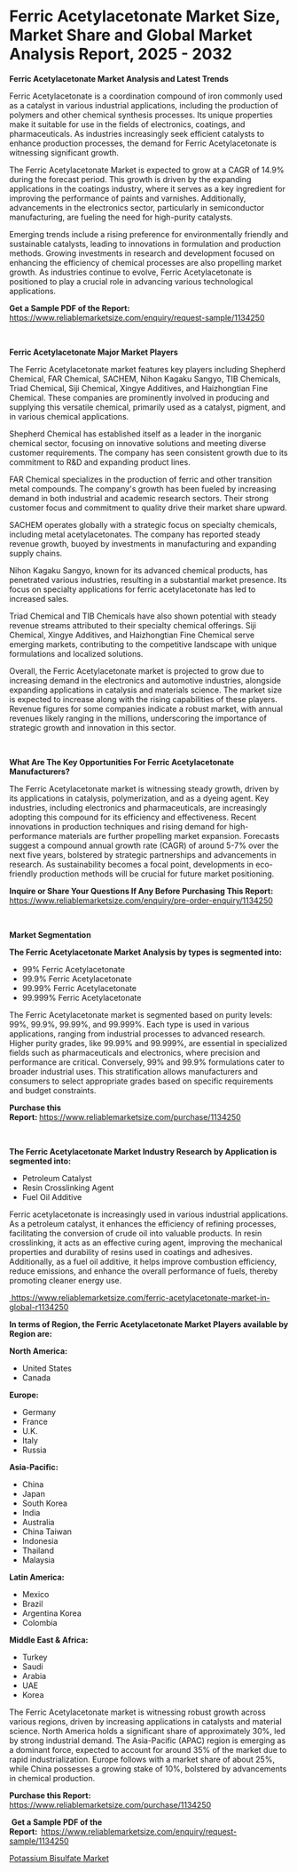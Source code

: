 <p><h1>Ferric Acetylacetonate Market Size, Market Share and Global Market Analysis Report, 2025 - 2032</h1></p><p><strong>Ferric Acetylacetonate Market Analysis and Latest Trends</strong></p>
<p><p>Ferric Acetylacetonate is a coordination compound of iron commonly used as a catalyst in various industrial applications, including the production of polymers and other chemical synthesis processes. Its unique properties make it suitable for use in the fields of electronics, coatings, and pharmaceuticals. As industries increasingly seek efficient catalysts to enhance production processes, the demand for Ferric Acetylacetonate is witnessing significant growth.</p><p>The Ferric Acetylacetonate Market is expected to grow at a CAGR of 14.9% during the forecast period. This growth is driven by the expanding applications in the coatings industry, where it serves as a key ingredient for improving the performance of paints and varnishes. Additionally, advancements in the electronics sector, particularly in semiconductor manufacturing, are fueling the need for high-purity catalysts.</p><p>Emerging trends include a rising preference for environmentally friendly and sustainable catalysts, leading to innovations in formulation and production methods. Growing investments in research and development focused on enhancing the efficiency of chemical processes are also propelling market growth. As industries continue to evolve, Ferric Acetylacetonate is positioned to play a crucial role in advancing various technological applications.</p></p>
<p><strong>Get a Sample PDF of the Report:&nbsp;</strong> <a href="https://www.reliablemarketsize.com/enquiry/request-sample/1134250?utm_campaign=2461&utm_medium=2&utm_source=Github&utm_content=ia&utm_term=25032025&utm_id=ferric-acetylacetonate">https://www.reliablemarketsize.com/enquiry/request-sample/1134250</a></p>
<p>&nbsp;</p>
<p><strong>Ferric Acetylacetonate Major Market Players</strong></p>
<p><p>The Ferric Acetylacetonate market features key players including Shepherd Chemical, FAR Chemical, SACHEM, Nihon Kagaku Sangyo, TIB Chemicals, Triad Chemical, Siji Chemical, Xingye Additives, and Haizhongtian Fine Chemical. These companies are prominently involved in producing and supplying this versatile chemical, primarily used as a catalyst, pigment, and in various chemical applications.</p><p>Shepherd Chemical has established itself as a leader in the inorganic chemical sector, focusing on innovative solutions and meeting diverse customer requirements. The company has seen consistent growth due to its commitment to R&D and expanding product lines.</p><p>FAR Chemical specializes in the production of ferric and other transition metal compounds. The company's growth has been fueled by increasing demand in both industrial and academic research sectors. Their strong customer focus and commitment to quality drive their market share upward.</p><p>SACHEM operates globally with a strategic focus on specialty chemicals, including metal acetylacetonates. The company has reported steady revenue growth, buoyed by investments in manufacturing and expanding supply chains.</p><p>Nihon Kagaku Sangyo, known for its advanced chemical products, has penetrated various industries, resulting in a substantial market presence. Its focus on specialty applications for ferric acetylacetonate has led to increased sales.</p><p>Triad Chemical and TIB Chemicals have also shown potential with steady revenue streams attributed to their specialty chemical offerings. Siji Chemical, Xingye Additives, and Haizhongtian Fine Chemical serve emerging markets, contributing to the competitive landscape with unique formulations and localized solutions.</p><p>Overall, the Ferric Acetylacetonate market is projected to grow due to increasing demand in the electronics and automotive industries, alongside expanding applications in catalysis and materials science. The market size is expected to increase along with the rising capabilities of these players. Revenue figures for some companies indicate a robust market, with annual revenues likely ranging in the millions, underscoring the importance of strategic growth and innovation in this sector.</p></p>
<p>&nbsp;</p>
<p><strong>What Are The Key Opportunities For Ferric Acetylacetonate Manufacturers?</strong></p>
<p><p>The Ferric Acetylacetonate market is witnessing steady growth, driven by its applications in catalysis, polymerization, and as a dyeing agent. Key industries, including electronics and pharmaceuticals, are increasingly adopting this compound for its efficiency and effectiveness. Recent innovations in production techniques and rising demand for high-performance materials are further propelling market expansion. Forecasts suggest a compound annual growth rate (CAGR) of around 5-7% over the next five years, bolstered by strategic partnerships and advancements in research. As sustainability becomes a focal point, developments in eco-friendly production methods will be crucial for future market positioning.</p></p>
<p><strong>Inquire or Share Your Questions If Any Before Purchasing This Report:</strong> <a href="https://www.reliablemarketsize.com/enquiry/pre-order-enquiry/1134250?utm_campaign=2461&utm_medium=2&utm_source=Github&utm_content=ia&utm_term=25032025&utm_id=ferric-acetylacetonate">https://www.reliablemarketsize.com/enquiry/pre-order-enquiry/1134250</a></p>
<p>&nbsp;</p>
<p><strong>Market Segmentation</strong></p>
<p><strong>The Ferric Acetylacetonate Market Analysis by types is segmented into:</strong></p>
<p><ul><li>99% Ferric Acetylacetonate</li><li>99.9% Ferric Acetylacetonate</li><li>99.99% Ferric Acetylacetonate</li><li>99.999% Ferric Acetylacetonate</li></ul></p>
<p><p>The Ferric Acetylacetonate market is segmented based on purity levels: 99%, 99.9%, 99.99%, and 99.999%. Each type is used in various applications, ranging from industrial processes to advanced research. Higher purity grades, like 99.99% and 99.999%, are essential in specialized fields such as pharmaceuticals and electronics, where precision and performance are critical. Conversely, 99% and 99.9% formulations cater to broader industrial uses. This stratification allows manufacturers and consumers to select appropriate grades based on specific requirements and budget constraints.</p></p>
<p><strong>Purchase this Report:&nbsp;</strong><a href="https://www.reliablemarketsize.com/purchase/1134250?utm_campaign=2461&utm_medium=2&utm_source=Github&utm_content=ia&utm_term=25032025&utm_id=ferric-acetylacetonate">https://www.reliablemarketsize.com/purchase/1134250</a></p>
<p>&nbsp;</p>
<p><strong>The Ferric Acetylacetonate Market Industry Research by Application is segmented into:</strong></p>
<p><ul><li>Petroleum Catalyst</li><li>Resin Crosslinking Agent</li><li>Fuel Oil Additive</li></ul></p>
<p><p>Ferric acetylacetonate is increasingly used in various industrial applications. As a petroleum catalyst, it enhances the efficiency of refining processes, facilitating the conversion of crude oil into valuable products. In resin crosslinking, it acts as an effective curing agent, improving the mechanical properties and durability of resins used in coatings and adhesives. Additionally, as a fuel oil additive, it helps improve combustion efficiency, reduce emissions, and enhance the overall performance of fuels, thereby promoting cleaner energy use.</p></p>
<p><a href="https://www.reliablemarketsize.com/ferric-acetylacetonate-market-in-global-r1134250?utm_campaign=2461&utm_medium=2&utm_source=Github&utm_content=ia&utm_term=25032025&utm_id=ferric-acetylacetonate">&nbsp;https://www.reliablemarketsize.com/ferric-acetylacetonate-market-in-global-r1134250</a></p>
<p><strong>In terms of Region, the Ferric Acetylacetonate Market Players available by Region are:</strong></p>
<p>
    <p> <strong> North America: </strong>
        <ul>
            <li>United States</li>
            <li>Canada</li>
        </ul>
        </p> 
    <p> <strong> Europe: </strong>
        <ul>
            <li>Germany</li>
            <li>France</li>
            <li>U.K.</li>
            <li>Italy</li>
            <li>Russia</li>
        </ul>
        </p> 
    <p> <strong> Asia-Pacific: </strong>
        <ul>
            <li>China</li>
            <li>Japan</li>
            <li>South Korea</li>
            <li>India</li>
            <li>Australia</li>
            <li>China Taiwan</li>
            <li>Indonesia</li>
            <li>Thailand</li>
            <li>Malaysia</li>
        </ul>
        </p> 
    <p> <strong> Latin America: </strong>
        <ul>
            <li>Mexico</li>
            <li>Brazil</li>
            <li>Argentina Korea</li>
            <li>Colombia</li>
        </ul>
        </p> 
    <p> <strong> Middle East & Africa: </strong>
        <ul>
            <li>Turkey</li>
            <li>Saudi</li>
            <li>Arabia</li>
            <li>UAE</li>
            <li>Korea</li>
        </ul>
    </p>
    </p>
<p><p>The Ferric Acetylacetonate market is witnessing robust growth across various regions, driven by increasing applications in catalysts and material science. North America holds a significant share of approximately 30%, led by strong industrial demand. The Asia-Pacific (APAC) region is emerging as a dominant force, expected to account for around 35% of the market due to rapid industrialization. Europe follows with a market share of about 25%, while China possesses a growing stake of 10%, bolstered by advancements in chemical production.</p></p>
<p><strong>Purchase this Report: </strong><a href="https://www.reliablemarketsize.com/purchase/1134250?utm_campaign=2461&utm_medium=2&utm_source=Github&utm_content=ia&utm_term=25032025&utm_id=ferric-acetylacetonate">https://www.reliablemarketsize.com/purchase/1134250</a></p>
<p>&nbsp;<strong>Get a Sample PDF of the Report:&nbsp;&nbsp;</strong><a href="https://www.reliablemarketsize.com/enquiry/request-sample/1134250?utm_campaign=2461&utm_medium=2&utm_source=Github&utm_content=ia&utm_term=25032025&utm_id=ferric-acetylacetonate">https://www.reliablemarketsize.com/enquiry/request-sample/1134250</a></p>
<p><strong></strong></p>
<p><p><a href="https://github.com/techerghalim/Market-Research-Report-List-1/blob/main/potassium-bisulfate-market.md?utm_campaign=2461&utm_medium=2&utm_source=Github&utm_content=ia&utm_term=25032025&utm_id=ferric-acetylacetonate">Potassium Bisulfate Market</a></p></p>